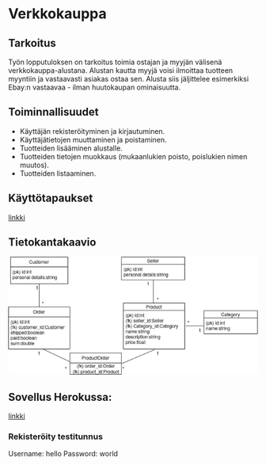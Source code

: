 # Verkkokauppa

## Tarkoitus
Työn lopputuloksen on tarkoitus toimia ostajan ja myyjän välisenä verkkokauppa-alustana. Alustan kautta myyjä voisi ilmoittaa tuotteen myyntiin ja vastaavasti asiakas ostaa sen. Alusta siis jäljittelee esimerkiksi Ebay:n vastaavaa - ilman huutokaupan ominaisuutta. 

## Toiminnallisuudet
* Käyttäjän rekisteröityminen ja kirjautuminen.
* Käyttäjätietojen muuttaminen ja poistaminen.
* Tuotteiden lisääminen alustalle.
* Tuotteiden tietojen muokkaus (mukaanlukien poisto, poislukien nimen muutos).
* Tuotteiden listaaminen.

## Käyttötapaukset
[linkki](https://github.com/parissak/Verkkokauppa/blob/master/documentation/kayttotapaukset.md)


## Tietokantakaavio
![](https://github.com/parissak/Verkkokauppa/blob/master/documentation/kuvat/Untitled%20Diagram.jpg)



## Sovellus Herokussa:
[linkki](https://salty-thicket-26582.herokuapp.com/)

### Rekisteröity testitunnus 
Username: hello Password: world

